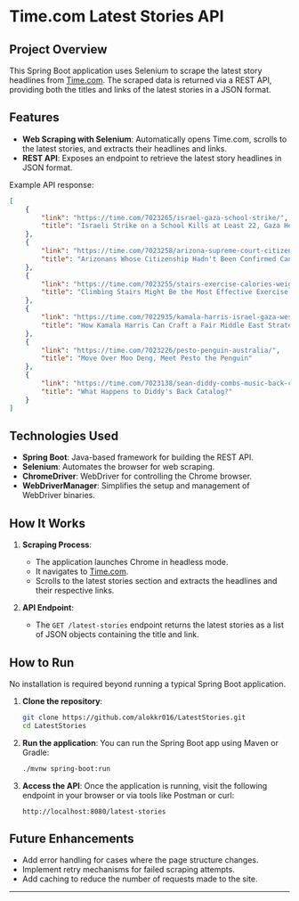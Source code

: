 # Time.com Latest Stories API

## Project Overview

This Spring Boot application uses Selenium to scrape the latest story headlines from [Time.com](https://time.com/). The scraped data is returned via a REST API, providing both the titles and links of the latest stories in a JSON format.

## Features

- **Web Scraping with Selenium**: Automatically opens Time.com, scrolls to the latest stories, and extracts their headlines and links.
- **REST API**: Exposes an endpoint to retrieve the latest story headlines in JSON format.

Example API response:

```json
[
    {
        "link": "https://time.com/7023265/israel-gaza-school-strike/",
        "title": "Israeli Strike on a School Kills at Least 22, Gaza Health Ministry Says"
    },
    {
        "link": "https://time.com/7023258/arizona-supreme-court-citizenship-vote-ruling/",
        "title": "Arizonans Whose Citizenship Hadn't Been Confirmed Can Vote"
    },
    {
        "link": "https://time.com/7023255/stairs-exercise-calories-weight-loss/",
        "title": "Climbing Stairs Might Be the Most Effective Exercise for You"
    },
    {
        "link": "https://time.com/7022935/kamala-harris-israel-gaza-west-bank/",
        "title": "How Kamala Harris Can Craft a Fair Middle East Strategy"
    },
    {
        "link": "https://time.com/7023226/pesto-penguin-australia/",
        "title": "Move Over Moo Deng, Meet Pesto the Penguin"
    },
    {
        "link": "https://time.com/7023138/sean-diddy-combs-music-back-catalog/",
        "title": "What Happens to Diddy's Back Catalog?"
    }
]
```

## Technologies Used

- **Spring Boot**: Java-based framework for building the REST API.
- **Selenium**: Automates the browser for web scraping.
- **ChromeDriver**: WebDriver for controlling the Chrome browser.
- **WebDriverManager**: Simplifies the setup and management of WebDriver binaries.

## How It Works

1. **Scraping Process**:
    - The application launches Chrome in headless mode.
    - It navigates to [Time.com](https://time.com/).
    - Scrolls to the latest stories section and extracts the headlines and their respective links.

2. **API Endpoint**:
    - The `GET /latest-stories` endpoint returns the latest stories as a list of JSON objects containing the title and link.


## How to Run

No installation is required beyond running a typical Spring Boot application.

1. **Clone the repository**:
    ```bash
    git clone https://github.com/alokkr016/LatestStories.git
    cd LatestStories
    ```

2. **Run the application**:
   You can run the Spring Boot app using Maven or Gradle:
    ```bash
    ./mvnw spring-boot:run
    ```

3. **Access the API**:
   Once the application is running, visit the following endpoint in your browser or via tools like Postman or curl:

   ```
   http://localhost:8080/latest-stories
   ```

## Future Enhancements

- Add error handling for cases where the page structure changes.
- Implement retry mechanisms for failed scraping attempts.
- Add caching to reduce the number of requests made to the site.

---
